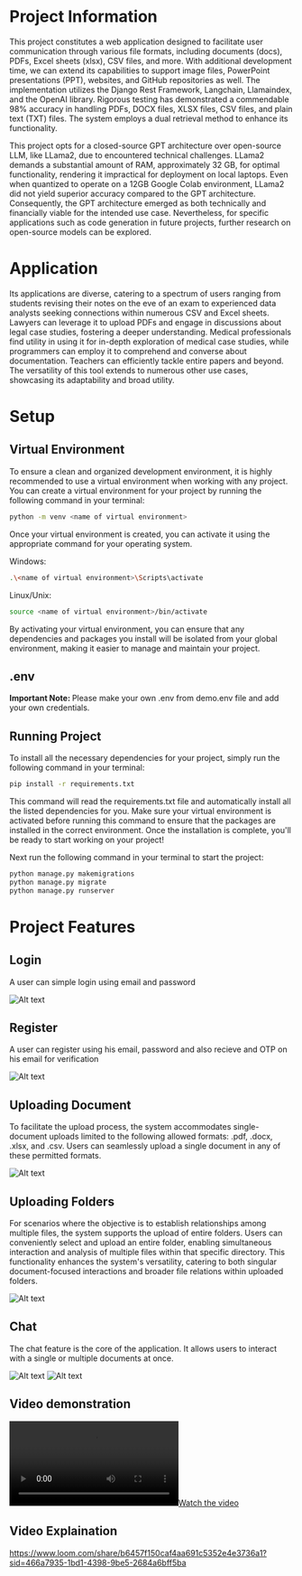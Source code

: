 # Project Information

This project constitutes a web application designed to facilitate user communication through various file formats, including documents (docs), PDFs, Excel sheets (xlsx), CSV files, and more. With additional development time, we can extend its capabilities to support image files, PowerPoint presentations (PPT), websites, and GitHub repositories as well. The implementation utilizes the Django Rest Framework, Langchain, Llamaindex, and the OpenAI library. Rigorous testing has demonstrated a commendable 98% accuracy in handling PDFs, DOCX files, XLSX files, CSV files, and plain text (TXT) files. The system employs a dual retrieval method to enhance its functionality.

This project opts for a closed-source GPT architecture over open-source LLM, like LLama2, due to encountered technical challenges. LLama2 demands a substantial amount of RAM, approximately 32 GB, for optimal functionality, rendering it impractical for deployment on local laptops. Even when quantized to operate on a 12GB Google Colab environment, LLama2 did not yield superior accuracy compared to the GPT architecture. Consequently, the GPT architecture emerged as both technically and financially viable for the intended use case. Nevertheless, for specific applications such as code generation in future projects, further research on open-source models can be explored.

# Application

Its applications are diverse, catering to a spectrum of users ranging from students revising their notes on the eve of an exam to experienced data analysts seeking connections within numerous CSV and Excel sheets. Lawyers can leverage it to upload PDFs and engage in discussions about legal case studies, fostering a deeper understanding. Medical professionals find utility in using it for in-depth exploration of medical case studies, while programmers can employ it to comprehend and converse about documentation. Teachers can efficiently tackle entire papers and beyond. The versatility of this tool extends to numerous other use cases, showcasing its adaptability and broad utility.

# Setup

## Virtual Environment


To ensure a clean and organized development environment, it is highly recommended to use a virtual environment when working with any project. You can create a virtual environment for your project by running the following command in your terminal:

```bash
python -m venv <name of virtual environment>
```

Once your virtual environment is created, you can activate it using the appropriate command for your operating system.

Windows:
```bash
.\<name of virtual environment>\Scripts\activate
```

Linux/Unix:
```bash
source <name of virtual environment>/bin/activate
```

By activating your virtual environment, you can ensure that any dependencies and packages you install will be isolated from your global environment, making it easier to manage and maintain your project.

## .env

<b> Important Note: </b>
Please make your own .env from demo.env file and add your own credentials.

## Running Project
 
To install all the necessary dependencies for your project, simply run the following command in your terminal:

```bash
pip install -r requirements.txt
```
This command will read the requirements.txt file and automatically install all the listed dependencies for you. Make sure your virtual environment is activated before running this command to ensure that the packages are installed in the correct environment. Once the installation is complete, you'll be ready to start working on your project!

Next run the following command in your terminal to start the project:

```bash
python manage.py makemigrations
python manage.py migrate
python manage.py runserver
```

# Project Features

## Login

A user can simple login using email and password

![Alt text](Readme_images/login.png)


## Register

A user can register using his email, password and also recieve and OTP on his email for verification

![Alt text](Readme_images/register.png)

## Uploading Document

To facilitate the upload process, the system accommodates single-document uploads limited to the following allowed formats: .pdf, .docx, .xlsx, and .csv. Users can seamlessly upload a single document in any of these permitted formats.

![Alt text](Readme_images/doc.png)


## Uploading Folders

For scenarios where the objective is to establish relationships among multiple files, the system supports the upload of entire folders. Users can conveniently select and upload an entire folder, enabling simultaneous interaction and analysis of multiple files within that specific directory. This functionality enhances the system's versatility, catering to both singular document-focused interactions and broader file relations within uploaded folders.

![Alt text](Readme_images/folder.png)

## Chat

The chat feature is the core of the application. It allows users to interact with a single or multiple documents at once. 

![Alt text](Readme_images/chat_1.png)
![Alt text](Readme_images/chat_2.png)

## Video demonstration
[![Watch the video](Readme_images/elara.webm)](Readme_images/elara.webm)


## Video Explaination

https://www.loom.com/share/b6457f150caf4aa691c5352e4e3736a1?sid=466a7935-1bd1-4398-9be5-2684a6bff5ba
